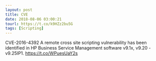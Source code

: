 ```yaml
---
layout: post
title: CVE
date: 2018-08-06 03:00:21
tourl: https://t.co/k9HZz2bu5G
tags: [Scripting]
---
```

CVE-2016-4392 A remote cross site scripting vulnerability has been identified in HP Business Service Management software v9.1x, v9.20 - v9.25IP1.  https://t.co/WPuesUaY2s